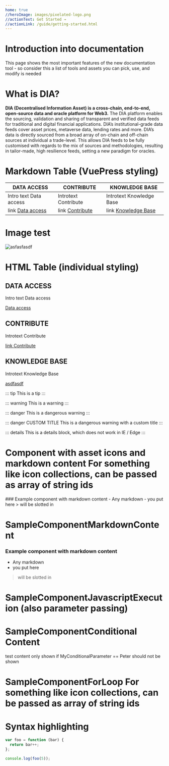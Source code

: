 ```yaml
---
home: true
//heroImage: images/pixelated-logo.png
//actionText: Get Started →
//actionLink: /guide/getting-started.html
---
```


<DIAComponentHeader />

# Introduction into documentation
This page shows the most important features of the new documentation tool - so consider this a list of tools and assets you can pick, use, and modify is needed

# What is DIA? 
__DIA (Decentralised Information Asset) is a cross-chain, end-to-end, open-source data and oracle platform for Web3.__
The DIA platform enables the sourcing, validation and sharing of transparent and verified data feeds for traditional and digital financial applications. DIA’s institutional-grade data feeds cover asset prices, metaverse data, lending rates and more.
DIA’s data is directly sourced from a broad array of on-chain and off-chain sources at individual a trade-level. This allows DIA feeds to be fully customised with regards to the mix of sources and methodologies, resulting in tailor-made, high resilience feeds, setting a new paradigm for oracles.

# Markdown Table (VuePress styling)

| DATA ACCESS | CONTRIBUTE | KNOWLEDGE BASE |
| ----------- | ---------- | -------------- |
| Intro text Data access   | Introtext Contribute | Introtext Knowledge Base |
| link [Data access](doc_dir_data-access/ "title text link hello world data access!") | link [Contribute](doc_dir_contribute/ "title text link hello world data access!") | link [Knowledge Base](doc_dir_knowledge-base/ "title text link hello world data access!") |


# Image test
![asfasfasdf](images/somelogo.png)



# HTML Table (individual styling)
<div class="features">
  <div class="feature">
    <h2>DATA ACCESS</h2>
    <p>Intro text Data access</p>
    <a href="doc_dir_data-access/">Data access</a>
  </div>
  <div class="feature">
    <h2>CONTRIBUTE</h2>
    <p>Introtext Contribute</p>
    <a href="doc_dir_contribute/">link Contribute</a>
  </div>
  <div class="feature">
    <h2>KNOWLEDGE BASE</h2>
    <p>Introtext Knowledge Base</p>
    <a href="asdfasdfa">asdfasdf</a>
  </div>
</div>

::: tip
This is a tip
:::

::: warning
This is a warning
:::

::: danger
This is a dangerous warning
:::

::: danger CUSTOM TITLE
This is a dangerous warning with a custom title
:::

::: details
This is a details block, which does not work in IE / Edge
:::


# Component with asset icons and markdown content For something like icon collections, can be passed as array of string ids
<DIAComponentAssetListWithMarkdownContent AssetList="BTC,ETH,DIA">
  ### Example component with markdown content 
- Any markdown
- you put here
> will be slotted in 
</DIAComponentAssetListWithMarkdownContent>


# SampleComponentMarkdownContent
<SampleComponentMarkdownContent>

### Example component with markdown content 
- Any markdown
- you put here
> will be slotted in 

</SampleComponentMarkdownContent>

# SampleComponentJavascriptExecution (also parameter passing)
<SampleComponentJavascriptExecution display-text="display text" headlineText="hello world" />


# SampleComponentConditional Content
<SampleComponentCondition MyConditionalParameter='Peter'>
  test content only shown if MyConditionalParameter == Peter
</SampleComponentCondition>

<SampleComponentCondition MyConditionalParameter='xxx'>
  should not be shown
</SampleComponentCondition>

# SampleComponentForLoop For something like icon collections, can be passed as array of string ids
<SampleComponentForLoop MyList="ListItem1,ListItems2" />

# Syntax highlighting

``` js
var foo = function (bar) {
  return bar++;
};

console.log(foo(5));
```

<DIAComponentFooter />
